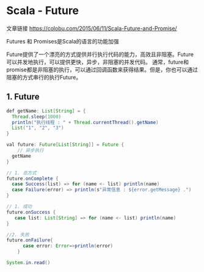 # Scala - Future

文章链接 https://colobu.com/2015/06/11/Scala-Future-and-Promise/

Futures 和 Promises是Scala的语言的功能加强

Future提供了一个漂亮的方式提供并行执行代码的能力，高效且非阻塞。Future可以并发地执行，可以提供更快，异步，非阻塞的并发代码。
通常，future和promise都是非阻塞的执行，可以通过回调函数来获得结果。但是，你也可以通过阻塞的方式串行的执行Future。

## 1. Future

```java
def getName: List[String] = {
  Thread.sleep(1000)
  println("执行线程 : " + Thread.currentThread().getName)
  List("1", "2", "3")
}

val future: Future[List[String]] = Future {
    // 异步执行
  getName
}

// 1. 总方式
future.onComplete {
  case Success(list) => for (name <- list) println(name)
  case Failure(error) => println(s"异常信息 : ${error.getMessage} .")
}

// 1. 成功
future.onSuccess {
   case list: List[String] => for (name <- list) println(name)
}

//2. 失败
future.onFailure{
      case error: Error=>println(error)
	}

System.in.read()
```

